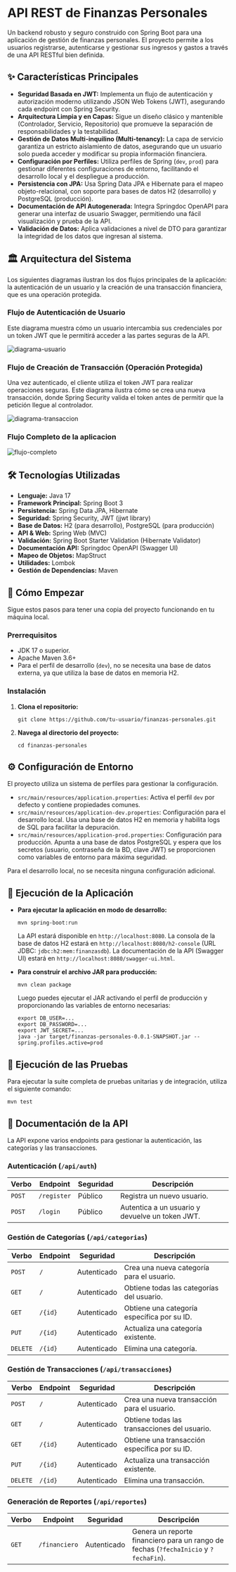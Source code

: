 # **API REST de Finanzas Personales**

Un backend robusto y seguro construido con Spring Boot para una aplicación de gestión de finanzas personales. El proyecto permite a los usuarios registrarse, autenticarse y gestionar sus ingresos y gastos a través de una API RESTful bien definida.

## **✨ Características Principales**

- **Seguridad Basada en JWT:** Implementa un flujo de autenticación y autorización moderno utilizando JSON Web Tokens (JWT), asegurando cada endpoint con Spring Security.
- **Arquitectura Limpia y en Capas:** Sigue un diseño clásico y mantenible (Controlador, Servicio, Repositorio) que promueve la separación de responsabilidades y la testabilidad.
- **Gestión de Datos Multi-inquilino (Multi-tenancy):** La capa de servicio garantiza un estricto aislamiento de datos, asegurando que un usuario solo pueda acceder y modificar su propia información financiera.
- **Configuración por Perfiles:** Utiliza perfiles de Spring (`dev`, `prod`) para gestionar diferentes configuraciones de entorno, facilitando el desarrollo local y el despliegue a producción.
- **Persistencia con JPA:** Usa Spring Data JPA e Hibernate para el mapeo objeto-relacional, con soporte para bases de datos H2 (desarrollo) y PostgreSQL (producción).
- **Documentación de API Autogenerada:** Integra Springdoc OpenAPI para generar una interfaz de usuario Swagger, permitiendo una fácil visualización y prueba de la API.
- **Validación de Datos:** Aplica validaciones a nivel de DTO para garantizar la integridad de los datos que ingresan al sistema.

## **🏛️ Arquitectura del Sistema**

Los siguientes diagramas ilustran los dos flujos principales de la aplicación: la autenticación de un usuario y la creación de una transacción financiera, que es una operación protegida.

### **Flujo de Autenticación de Usuario**

Este diagrama muestra cómo un usuario intercambia sus credenciales por un token JWT que le permitirá acceder a las partes seguras de la API.

![diagrama-usuario](img/Screenshot_1.png)

### **Flujo de Creación de Transacción (Operación Protegida)**

Una vez autenticado, el cliente utiliza el token JWT para realizar operaciones seguras. Este diagrama ilustra cómo se crea una nueva transacción, donde Spring Security valida el token antes de permitir que la petición llegue al controlador.

![diagrama-transaccion](img/Screenshot_2.png)

### **Flujo Completo de la aplicacion**

![flujo-completo](img/flujo%20completo.png)

## **🛠️ Tecnologías Utilizadas**

- **Lenguaje:** Java 17
- **Framework Principal:** Spring Boot 3
- **Persistencia:** Spring Data JPA, Hibernate
- **Seguridad:** Spring Security, JWT (jjwt library)
- **Base de Datos:** H2 (para desarrollo), PostgreSQL (para producción)
- **API & Web:** Spring Web (MVC)
- **Validación:** Spring Boot Starter Validation (Hibernate Validator)
- **Documentación API:** Springdoc OpenAPI (Swagger UI)
- **Mapeo de Objetos:** MapStruct
- **Utilidades:** Lombok
- **Gestión de Dependencias:** Maven

## **🚀 Cómo Empezar**

Sigue estos pasos para tener una copia del proyecto funcionando en tu máquina local.

### **Prerrequisitos**

- JDK 17 o superior.
- Apache Maven 3.6+
- Para el perfil de desarrollo (`dev`), no se necesita una base de datos externa, ya que utiliza la base de datos en memoria H2.

### **Instalación**

1. **Clona el repositorio:**

    ```
    git clone https://github.com/tu-usuario/finanzas-personales.git
    
    ```

2. **Navega al directorio del proyecto:**

    ```
    cd finanzas-personales
    
    ```


## **⚙️ Configuración de Entorno**

El proyecto utiliza un sistema de perfiles para gestionar la configuración.

- `src/main/resources/application.properties`: Activa el perfil `dev` por defecto y contiene propiedades comunes.
- `src/main/resources/application-dev.properties`: Configuración para el desarrollo local. Usa una base de datos H2 en memoria y habilita logs de SQL para facilitar la depuración.
- `src/main/resources/application-prod.properties`: Configuración para producción. Apunta a una base de datos PostgreSQL y espera que los secretos (usuario, contraseña de la BD, clave JWT) se proporcionen como variables de entorno para máxima seguridad.

Para el desarrollo local, no se necesita ninguna configuración adicional.

## **🏃 Ejecución de la Aplicación**

- **Para ejecutar la aplicación en modo de desarrollo:**

    ```
    mvn spring-boot:run
    
    ```

  La API estará disponible en `http://localhost:8080`. La consola de la base de datos H2 estará en `http://localhost:8080/h2-console` (URL JDBC: `jdbc:h2:mem:finanzasdb`). La documentación de la API (Swagger UI) estará en `http://localhost:8080/swagger-ui.html`.

- **Para construir el archivo JAR para producción:**

    ```
    mvn clean package
    
    ```

  Luego puedes ejecutar el JAR activando el perfil de producción y proporcionando las variables de entorno necesarias:

    ```
    export DB_USER=...
    export DB_PASSWORD=...
    export JWT_SECRET=...
    java -jar target/finanzas-personales-0.0.1-SNAPSHOT.jar --spring.profiles.active=prod
    
    ```


## **🧪 Ejecución de las Pruebas**

Para ejecutar la suite completa de pruebas unitarias y de integración, utiliza el siguiente comando:

```
mvn test

```

## **📖 Documentación de la API**

La API expone varios endpoints para gestionar la autenticación, las categorías y las transacciones.

### **Autenticación (`/api/auth`)**

| **Verbo** | **Endpoint** | **Seguridad** | **Descripción** |
| --- | --- | --- | --- |
| `POST` | `/register` | Público | Registra un nuevo usuario. |
| `POST` | `/login` | Público | Autentica a un usuario y devuelve un token JWT. |

### **Gestión de Categorías (`/api/categorias`)**

| **Verbo** | **Endpoint** | **Seguridad** | **Descripción** |
| --- | --- | --- | --- |
| `POST` | `/` | Autenticado | Crea una nueva categoría para el usuario. |
| `GET` | `/` | Autenticado | Obtiene todas las categorías del usuario. |
| `GET` | `/{id}` | Autenticado | Obtiene una categoría específica por su ID. |
| `PUT` | `/{id}` | Autenticado | Actualiza una categoría existente. |
| `DELETE` | `/{id}` | Autenticado | Elimina una categoría. |

### **Gestión de Transacciones (`/api/transacciones`)**

| **Verbo** | **Endpoint** | **Seguridad** | **Descripción** |
| --- | --- | --- | --- |
| `POST` | `/` | Autenticado | Crea una nueva transacción para el usuario. |
| `GET` | `/` | Autenticado | Obtiene todas las transacciones del usuario. |
| `GET` | `/{id}` | Autenticado | Obtiene una transacción específica por su ID. |
| `PUT` | `/{id}` | Autenticado | Actualiza una transacción existente. |
| `DELETE` | `/{id}` | Autenticado | Elimina una transacción. |

### **Generación de Reportes (`/api/reportes`)**

| **Verbo** | **Endpoint** | **Seguridad** | **Descripción** |
| --- | --- | --- | --- |
| `GET` | `/financiero` | Autenticado | Genera un reporte financiero para un rango de fechas (`?fechaInicio` y `?fechaFin`). |